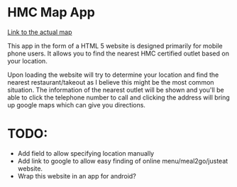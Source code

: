HMC Map App
===========

[Link to the actual map](http://ejtaal.net/hmc)

This app in the form of a HTML 5 website is designed primarily for
mobile phone users. It allows you to find the nearest HMC certified
outlet based on your location.

Upon loading the website will try to determine your location and find
the nearest restaurant/takeout as I believe this might be the most
common situation. The information of the nearest outlet will be shown
and you'll be able to click the telephone number to call and clicking
the address will bring up google maps which can give you directions.

TODO:
=====

- Add field to allow specifying location manually
- Add link to google to allow easy finding of online menu/meal2go/justeat website.
- Wrap this website in an app for android?
